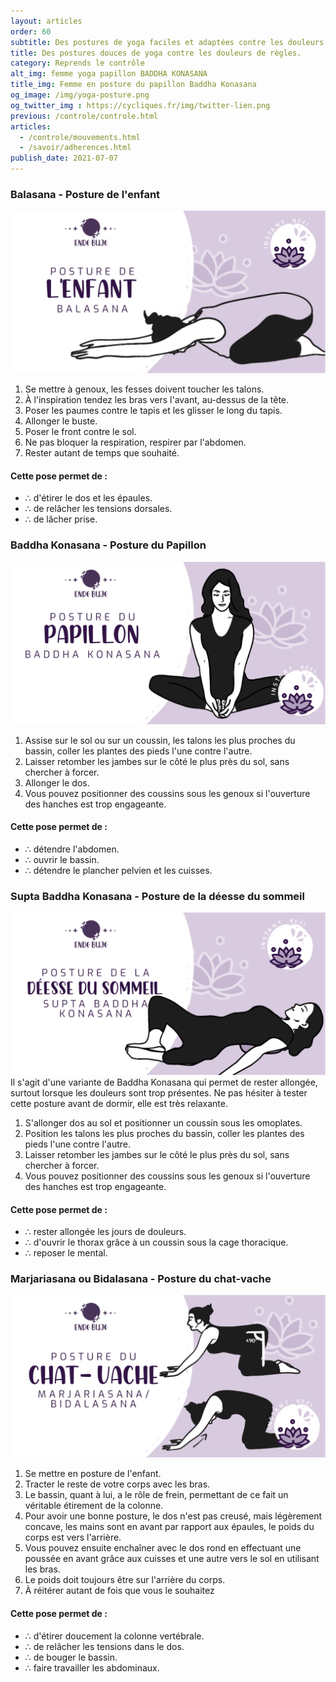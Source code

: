 ```yaml
---
layout: articles
order: 60
subtitle: Des postures de yoga faciles et adaptées contre les douleurs de règles et d'endométriose.
title: Des postures douces de yoga contre les douleurs de règles.
category: Reprends le contrôle
alt_img: femme yoga papillon BADDHA KONASANA
title_img: Femme en posture du papillon Baddha Konasana
og_image: /img/yoga-posture.png
og_twitter_img : https://cycliques.fr/img/twitter-lien.png
previous: /controle/controle.html
articles:
  - /controle/mouvements.html
  - /savoir/adherences.html
publish_date: 2021-07-07
---
```

### Balasana - Posture de l'enfant
![Baddha Konasana, posture du Papillon, yoga, endobujo, endométriose, règles](/img/articles/balasana.png)
1. Se mettre à genoux, les fesses doivent toucher les talons.
2. À l'inspiration tendez les bras vers l'avant, au-dessus de la tête.
3. Poser les paumes contre le tapis et les glisser le long du tapis.
4. Allonger le buste.
5. Poser le front contre le sol.
6. Ne pas bloquer la respiration, respirer par l'abdomen.
7. Rester autant de temps que souhaité.

#### Cette pose permet de :
- &#8756; d'étirer le dos et les épaules.
- &#8756; de relâcher les tensions dorsales.
- &#8756; de lâcher prise.

### Baddha Konasana - Posture du Papillon
![Baddha Konasana, posture du Papillon, yoga, endobujo, endométriose, règles](/img/articles/baddha-konasana.png)
1. Assise sur le sol ou sur un coussin, les talons les plus proches du bassin, coller les plantes des pieds l'une contre l'autre.
2. Laisser retomber les jambes sur le côté le plus près du sol, sans chercher à forcer.
3. Allonger le dos.
4. Vous pouvez positionner des coussins sous les genoux si l'ouverture des hanches est trop engageante.

#### Cette pose permet de :
- &#8756; détendre l'abdomen.
- &#8756; ouvrir le bassin.
- &#8756; détendre le plancher pelvien et les cuisses.

### Supta Baddha Konasana - Posture de la déesse du sommeil
![Supta Baddha Konasana, posture de la déesse du sommeil, yoga, endobujo, endométriose, règles](/img/articles/supta-baddha-konasana.png)
Il s'agit d'une variante de Baddha Konasana qui permet de rester allongée, surtout lorsque les douleurs sont trop présentes. Ne pas hésiter à tester cette posture avant de dormir, elle est très relaxante.
1. S'allonger dos au sol et positionner un coussin sous les omoplates.
2. Position les talons les plus proches du bassin, coller les plantes des pieds l'une contre l'autre.
3. Laisser retomber les jambes sur le côté le plus près du sol, sans chercher à forcer.
4. Vous pouvez positionner des coussins sous les genoux si l'ouverture des hanches est trop engageante.

#### Cette pose permet de :
- &#8756; rester allongée les jours de douleurs.
- &#8756; d'ouvrir le thorax grâce à un coussin sous la cage thoracique.
- &#8756; reposer le mental.

### Marjariasana ou Bidalasana - Posture du chat-vache
![Bidalasana, Marjariasana, posture du chat-vache, yoga, endobujo, endométriose, règles](/img/articles/bidalasana.png)
1. Se mettre en posture de l'enfant.
2. Tracter le reste de votre corps avec les bras.
3. Le bassin, quant à lui, a le rôle de frein, permettant de ce fait un véritable étirement de la colonne.
4. Pour avoir une bonne posture, le dos n'est pas creusé, mais légèrement concave, les mains sont en avant par rapport aux épaules, le poids du corps est vers l'arrière.
5. Vous pouvez ensuite enchaîner avec le dos rond en effectuant une poussée en avant grâce aux cuisses et une autre vers le sol en utilisant les bras.
6. Le poids doit toujours être sur l'arrière du corps.
7. À réitérer autant de fois que vous le souhaitez

#### Cette pose permet de :
- &#8756; d'étirer doucement la colonne vertébrale.
- &#8756; de relâcher les tensions dans le dos.
- &#8756; de bouger le bassin.
- &#8756; faire travailler les abdominaux.